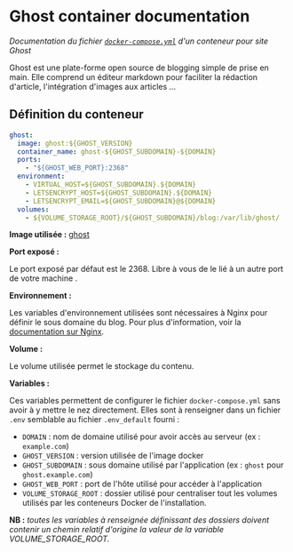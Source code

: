 # Ghost container documentation

_Documentation du fichier [`docker-compose.yml`](docker-compose.yml) d'un conteneur pour site Ghost_

Ghost est une plate-forme open source de blogging simple de prise en main. Elle comprend un éditeur markdown pour faciliter la rédaction d'article, l'intégration d'images aux articles ...

## Définition du conteneur

```yml
ghost:
  image: ghost:${GHOST_VERSION}
  container_name: ghost-${GHOST_SUBDOMAIN}-${DOMAIN}
  ports:
    - "${GHOST_WEB_PORT}:2368"
  environment:
    - VIRTUAL_HOST=${GHOST_SUBDOMAIN}.${DOMAIN}
    - LETSENCRYPT_HOST=${GHOST_SUBDOMAIN}.${DOMAIN}
    - LETSENCRYPT_EMAIL=${GHOST_SUBDOMAIN}@${DOMAIN}
  volumes:
    - ${VOLUME_STORAGE_ROOT}/${GHOST_SUBDOMAIN}/blog:/var/lib/ghost/
```

**Image utilisée :** [ghost](https://hub.docker.com/_/ghost/)

**Port exposé :**

Le port exposé par défaut est le 2368. Libre à vous de le lié à un autre port de votre machine .

**Environnement :**

Les variables d'environnement utilisées sont nécessaires à Nginx pour définir le sous domaine du blog.  Pour plus d'information, voir la [documentation sur Nginx](https://gitlab.com/puzle-project/Summoner-nginx/blob/master/README.md).

**Volume :**

Le volume utilisée permet le stockage du contenu.

**Variables :**

Ces variables permettent de configurer le fichier `docker-compose.yml` sans avoir à y mettre le nez directement. Elles sont à renseigner dans un fichier `.env` semblable au fichier `.env_default` fourni :
* `DOMAIN` : nom de domaine utilisé pour avoir accès au serveur (ex : `example.com`)
* `GHOST_VERSION` : version utilisée de l'image docker
* `GHOST_SUBDOMAIN` : sous domaine utilisé par l'application (ex : `ghost` pour `ghost.example.com`)
* `GHOST_WEB_PORT` : port de l'hôte utilisé pour accéder à l'application
* `VOLUME_STORAGE_ROOT` : dossier utilisé pour centraliser tout les volumes utilisés par les conteneurs Docker de l'installation.

**NB :** *toutes les variables à renseignée définissant des dossiers doivent contenir un chemin relatif d'origine la valeur de la variable VOLUME_STORAGE_ROOT.*
